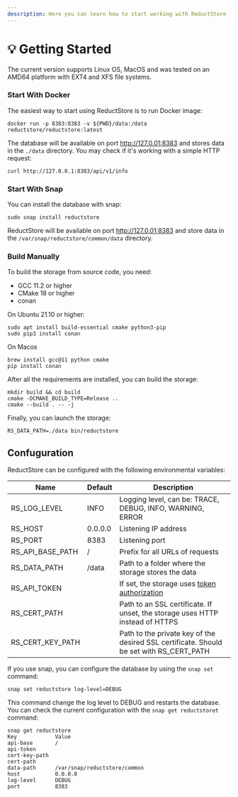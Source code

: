 ```yaml
---
description: Here you can learn how to start working with ReductStore
---
```


# 💡 Getting Started

The current version supports Linux OS, MacOS and was tested on an AMD64 platform with EXT4 and XFS file systems.

### Start With Docker

The easiest way to start using ReductStore is to run Docker image:

```
docker run -p 8383:8383 -v ${PWD}/data:/data reductstore/reductstore:latest
```

The database will be available on port http://127.0.01:8383 and stores data in the `./data` directory. You may check if it's working with a simple HTTP request:

```
curl http://127.0.0.1:8383/api/v1/info
```

### Start With Snap

You can install the database with snap:

```
sudo snap install reductstore
```

ReductStore will be available on port http://127.0.01:8383 and store data in the `/var/snap/reductstore/common/data` directory.

### Build Manually

To build the storage from source code, you need:

* GCC 11.2 or higher
* CMake 18 or higher
* conan

On Ubuntu 21.10 or higher:

```
sudo apt install build-essential cmake python3-pip
sudo pip3 install conan
```

On Macos

```
brew install gcc@11 python cmake
pip install conan
```

After all the requirements are installed, you can build the storage:

```
mkdir build && cd build
cmake -DCMAKE_BUILD_TYPE=Release ..
cmake --build . -- -j
```

Finally, you can launch the storage:

```
RS_DATA_PATH=./data bin/reductstore
```

## Confuguration

ReductStore can be configured with the following environmental variables:

| Name                | Default | Description                                                                               |
|---------------------|---------|-------------------------------------------------------------------------------------------|
| RS\_LOG\_LEVEL      | INFO    | Logging level, can be: TRACE, DEBUG, INFO, WARNING, ERROR                                 |
| RS\_HOST            | 0.0.0.0 | Listening IP address                                                                      |
| RS\_PORT            | 8383    | Listening port                                                                            |
| RS\_API\_BASE\_PATH | /       | Prefix for all URLs of requests                                                           |
| RS\_DATA\_PATH      | /data   | Path to a folder where the storage stores the data                                        |
| RS\_API\_TOKEN      |         | If set, the storage uses [token authorization](broken-reference)                          |
| RS\_CERT\_PATH      |         | Path to an SSL certificate. If unset, the storage uses HTTP instead of HTTPS              |
| RS\_CERT\_KEY\_PATH |         | Path to the private key of the desired SSL certificate. Should be set with RS\_CERT\_PATH |

If you use snap, you can configure the database by using the `snap set` command:

```
snap set reductstore log-level=DEBUG
```

This command change the log level to DEBUG and restarts the database. You can check the current configuration with the `snap get reductstoret` command:

```
snap get reductstore
Key            Value
api-base       /
api-token
cert-key-path
cert-path
data-path      /var/snap/reductstore/common
host           0.0.0.0
log-level      DEBUG
port           8383
```
